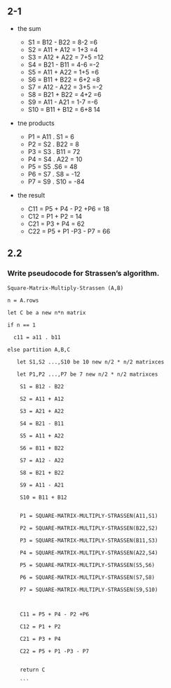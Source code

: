 ## 2-1
- the sum
     - S1 = B12 - B22 = 8-2 =6
     - S2 = A11 + A12 = 1+3 =4
     - S3 = A12 + A22 = 7+5 =12
     - S4 = B21 - B11 = 4-6 =-2
     - S5 = A11 + A22 = 1+5 =6
     - S6 = B11 + B22 = 6+2 =8
     - S7 = A12 - A22 = 3+5 =-2
     - S8 = B21 + B22 = 4+2 =6
     - S9 = A11 - A21 = 1-7 =-6
     - S10 = B11 + B12 = 6+8 14
- tne products
     - P1 = A11 . S1 = 6
     - P2 = S2 . B22 = 8
     - P3 = S3 . B11 = 72
     - P4 = S4 . A22 = 10
     - P5 = S5 .S6 = 48
     - P6 = S7 . S8 = -12
     - P7 = S9 . S10 = -84
    
- the result
     - C11 = P5 + P4 - P2 +P6 = 18
     - C12 = P1 + P2 = 14
     - C21 = P3 + P4 = 62
     - C22 = P5 + P1 -P3 - P7 = 66

## 2.2
### Write pseudocode for Strassen’s algorithm.
 ```
 Square-Matrix-Multiply-Strassen (A,B)

 n = A.rows

 let C be a new n*n matrix

 if n == 1

   c11 = a11 . b11

 else partition A,B,C
    
    let S1,S2 ...,S10 be 10 new n/2 * n/2 matrixces

    let P1,P2 ...,P7 be 7 new n/2 * n/2 matrixces
     
     S1 = B12 - B22

     S2 = A11 + A12

     S3 = A21 + A22

     S4 = B21 - B11
    
     S5 = A11 + A22

     S6 = B11 + B22 

     S7 = A12 - A22

     S8 = B21 + B22

     S9 = A11 - A21

     S10 = B11 + B12


     P1 = SQUARE-MATRIX-MULTIPLY-STRASSEN(A11,S1)

     P2 = SQUARE-MATRIX-MULTIPLY-STRASSEN(B22,S2)

     P3 = SQUARE-MATRIX-MULTIPLY-STRASSEN(B11,S3)

     P4 = SQUARE-MATRIX-MULTIPLY-STRASSEN(A22,S4)

     P5 = SQUARE-MATRIX-MULTIPLY-STRASSEN(S5,S6)

     P6 = SQUARE-MATRIX-MULTIPLY-STRASSEN(S7,S8)

     P7 = SQUARE-MATRIX-MULTIPLY-STRASSEN(S9,S10)



     C11 = P5 + P4 - P2 +P6 

     C12 = P1 + P2 

     C21 = P3 + P4 

     C22 = P5 + P1 -P3 - P7 


     return C
     
     ```






